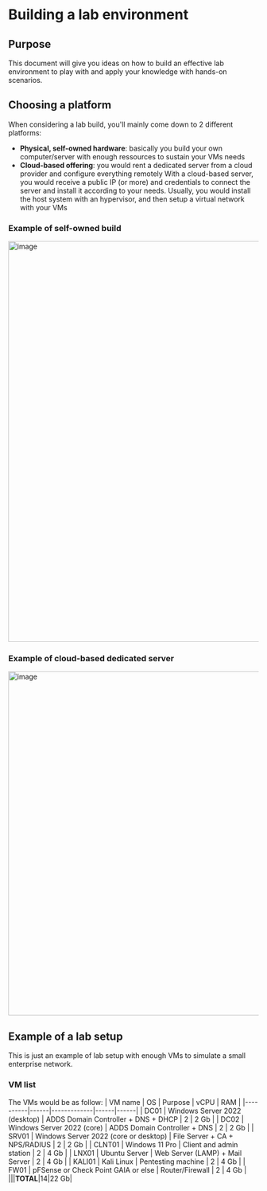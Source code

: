 # Building a lab environment
## Purpose
This document will give you ideas on how to build an effective lab environment to play with and apply your knowledge with hands-on scenarios.
## Choosing a platform
When considering a lab build, you'll mainly come down to 2 different platforms:
- __Physical, self-owned hardware__: basically you build your own computer/server with enough ressources to sustain your VMs needs
- __Cloud-based offering__: you would rent a dedicated server from a cloud provider and configure everything remotely
With a cloud-based server, you would receive a public IP (or more) and credentials to connect the server and install it according to your needs. 
Usually, you would install the host system with an hypervisor, and then setup a virtual network with your VMs
### Example of self-owned build
<img width="805" alt="image" src="https://user-images.githubusercontent.com/13363451/187417619-aff7995b-74de-446e-acb5-efaf99bc7cd8.png">

### Example of cloud-based dedicated server
<img width="691" alt="image" src="https://user-images.githubusercontent.com/13363451/187416424-ec2fd44f-154b-4518-b278-a16534e968bc.png">

## Example of a lab setup
This is just an example of lab setup with enough VMs to simulate a small enterprise network.
### VM list
The VMs would be as follow:
| VM name   | OS |      Purpose      |  vCPU | RAM |
|----------|------|-------------|------|------|
| DC01 | Windows Server 2022 (desktop) |  ADDS Domain Controller + DNS + DHCP | 2 | 2 Gb |
| DC02 | Windows Server 2022 (core) | ADDS Domain Controller + DNS | 2 | 2 Gb |
| SRV01 | Windows Server 2022 (core or desktop) | File Server + CA + NPS/RADIUS | 2 | 2 Gb |
| CLNT01 | Windows 11 Pro | Client and admin station | 2 | 4 Gb |
| LNX01 | Ubuntu Server | Web Server (LAMP) + Mail Server | 2 | 4 Gb |
| KALI01 | Kali Linux | Pentesting machine | 2 | 4 Gb |
| FW01 | pFSense or Check Point GAIA or else | Router/Firewall | 2 | 4 Gb |
|||__TOTAL__|14|22 Gb|
